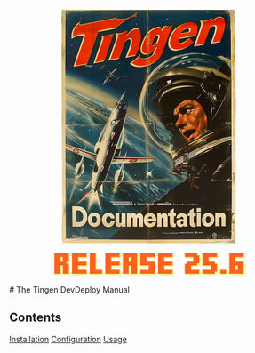 <!-- u250611 -->
<div align="center">

  ![logo](.github/image/logo/TingenDocumentation_logo_320x420.png)

  ![Release 25.6](https://github.com/APrettyCoolProgram/aprettycoolprogram/blob/main/profile/pub/verel/r/r25.6.png)

</div>
# The Tingen DevDeploy Manual

## Contents

[Installation]()
[Configuration]()
[Usage]()
